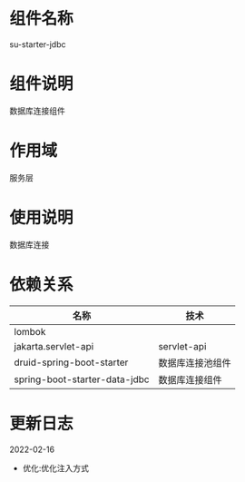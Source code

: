 # 组件名称

su-starter-jdbc

# 组件说明

数据库连接组件

# 作用域

服务层

# 使用说明

数据库连接

# 依赖关系


| 名称         | 技术      |
|------------|---------|
| lombok |         |
| jakarta.servlet-api   | servlet-api |
| druid-spring-boot-starter     | 数据库连接池组件 |
| spring-boot-starter-data-jdbc     | 数据库连接组件 |

# 更新日志

2022-02-16
* 优化:优化注入方式
